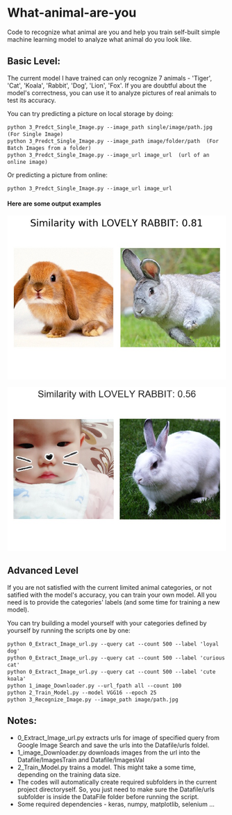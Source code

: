 # What-animal-are-you

Code to recognize what animal are you and help you train self-built simple machine learning model to analyze what animal do you look like.

## Basic Level:
The current model I have trained can only recognize 7 animals - 'Tiger', 'Cat', 'Koala', 'Rabbit', 'Dog', 'Lion', 'Fox'.
If you are doubtful about the model's correctness, you can use it to analyze pictures of real animals to test its accuracy.

You can try predicting a picture on local storage by doing:
```
python 3_Predct_Single_Image.py --image_path single/image/path.jpg  (For Single Image)
python 3_Predct_Single_Image.py --image_path image/folder/path  (For Batch Images from a folder)
python 3_Predct_Single_Image.py --image_url image_url  (url of an online image)
```

Or predicting a picture from online:
```
python 3_Predct_Single_Image.py --image_url image_url
```

#### Here are some output examples
![PredictAnimal](https://github.com/anqitu/What-animal-are-you/blob/master/PredictResult/Animal/20180426-225408-Lovely%20Rabbit.jpg)

![PredictHuman](https://github.com/anqitu/What-animal-are-you/blob/master/PredictResult/Human/20180426-222028-Lovely%20Rabbit.jpg)

## Advanced Level
If you are not satisfied with the current limited animal categories, or not satified with the model's accuracy, you can train your own model. All you need is to provide the categories' labels (and some time for training a new model).

You can try building a model yourself with your categories defined by yourself by running the scripts one by one:
```
python 0_Extract_Image_url.py --query cat --count 500 --label 'loyal dog'
python 0_Extract_Image_url.py --query cat --count 500 --label 'curious cat'
python 0_Extract_Image_url.py --query cat --count 500 --label 'cute koala'
python 1_image_Downloader.py --url_fpath all --count 100
python 2_Train_Model.py --model VGG16 --epoch 25
python 3_Recognize_Image.py --image_path image/path.jpg
```

## Notes:
  - 0_Extract_Image_url.py extracts urls for image of specified query from Google Image Search and save the urls into the Datafile/urls foldel.
  - 1_image_Downloader.py downloads images from the url into the Datafile/ImagesTrain and Datafile/ImagesVal
  - 2_Train_Model.py trains a model. This might take a some time, depending on the training data size.
  - The codes will automatically create required subfolders in the current project directoryself. So, you just need to make sure the Datafile/urls subfolder is inside the DataFile folder before running the script.
  - Some required dependencies - keras, numpy, matplotlib, selenium ...
